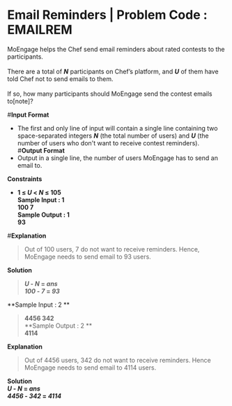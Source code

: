 # Email Reminders | Problem Code : EMAILREM


MoEngage helps the Chef send email reminders about rated contests to the participants.<br/><br/>
There are a total of **_N_** participants on Chef’s platform, and **_U_** of them have told Chef not to send emails to them.<br/><br/>
If so, how many participants should MoEngage send the contest emails to[note]?

#**Input Format**<br/>
- The first and only line of input will contain a single line containing two space-separated integers ***N*** (the total number of users) and ***U*** (the number of users who don't want to receive contest reminders).<br/>
#**Output Format**<br/>
- Output in a single line, the number of users MoEngage has to send an email to.<br/>

**Constraints**<br/>
- **1 ≤ _U_ < _N_ ≤ 105**<br/>
**Sample Input : 1**<br/>
**100 7**<br/>
**Sample Output : 1**<br/>
**93**<br/>

#**Explanation**<br/>
> Out of 100 users, 7 do not want to receive reminders. Hence, MoEngage needs to send email to 93 users.<br/>

**Solution**<br/>
> **_U_ - _N_ = _ans_**<br/>
> **_100_ - _7_ = _93_**<br/>

**Sample Input : 2 **<br/>
> **4456 342**<br/>
**Sample Output : 2 **<br/>
> **4114**<br/>

**Explanation**<br/>
> Out of 4456 users, 342 do not want to receive reminders. Hence MoEngage needs to send email to 4114 users.

**Solution**<br/>
**_U_ - _N_ = _ans_**<br/>
**_4456_ - _342_ = _4114_**<br/>
